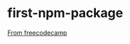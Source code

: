 # first-npm-package

[From freecodecamp](#https://www.freecodecamp.org/news/how-to-make-a-beautiful-tiny-npm-package-and-publish-it-2881d4307f78/)
